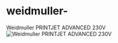 # weidmuller-
Weidmuller PRINTJET ADVANCED 230V
![Weidmuller PRINTJET ADVANCED 230V](https://cdn.pressebox.de/a/030d574ca176c798/attachments/0576552.attachment/filename/Photo+PJA_1.jpg)
